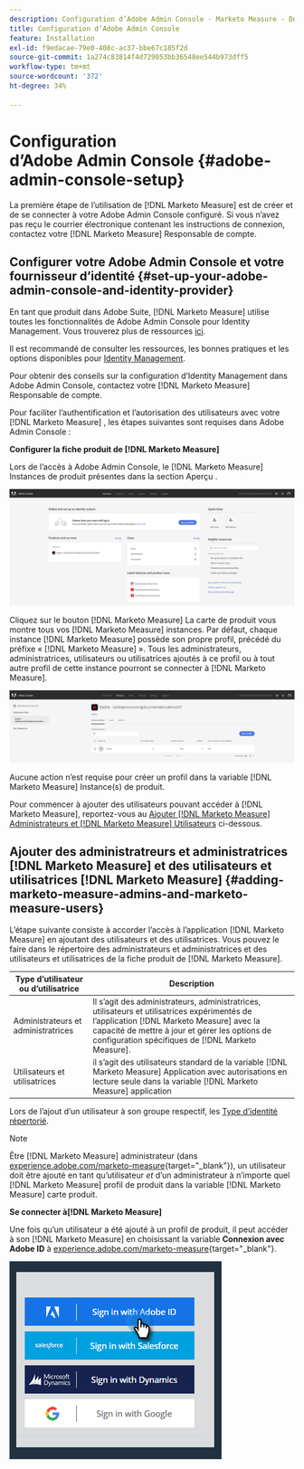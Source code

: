```yaml
---
description: Configuration d’Adobe Admin Console - Marketo Measure - Documentation du produit
title: Configuration d’Adobe Admin Console
feature: Installation
exl-id: f9edacae-79e0-408c-ac37-bbe67c185f2d
source-git-commit: 1a274c83814f4d729053bb36548ee544b973dff5
workflow-type: tm+mt
source-wordcount: '372'
ht-degree: 34%

---
```


# Configuration d’Adobe Admin Console {#adobe-admin-console-setup}

La première étape de l’utilisation de [!DNL Marketo Measure] est de créer et de se connecter à votre Adobe Admin Console configuré. Si vous n’avez pas reçu le courrier électronique contenant les instructions de connexion, contactez votre [!DNL Marketo Measure] Responsable de compte.

## Configurer votre Adobe Admin Console et votre fournisseur d’identité {#set-up-your-adobe-admin-console-and-identity-provider}

En tant que produit dans Adobe Suite, [!DNL Marketo Measure] utilise toutes les fonctionnalités de Adobe Admin Console pour Identity Management. Vous trouverez plus de ressources [ici](https://helpx.adobe.com/fr/enterprise/using/admin-console.html).

Il est recommandé de consulter les ressources, les bonnes pratiques et les options disponibles pour [Identity Management](https://helpx.adobe.com/enterprise/using/set-up-identity.html).

Pour obtenir des conseils sur la configuration d’Identity Management dans Adobe Admin Console, contactez votre [!DNL Marketo Measure] Responsable de compte.

Pour faciliter l’authentification et l’autorisation des utilisateurs avec votre [!DNL Marketo Measure] , les étapes suivantes sont requises dans Adobe Admin Console :

**Configurer la fiche produit de [!DNL Marketo Measure]**

Lors de l’accès à Adobe Admin Console, le [!DNL Marketo Measure] Instances de produit présentes dans la section Aperçu .

![](assets/adobe-admin-console-setup-1.png)

Cliquez sur le bouton [!DNL Marketo Measure] La carte de produit vous montre tous vos [!DNL Marketo Measure] instances. Par défaut, chaque instance [!DNL Marketo Measure] possède son propre profil, précédé du préfixe « [!DNL Marketo Measure] ». Tous les administrateurs, administratrices, utilisateurs ou utilisatrices ajoutés à ce profil ou à tout autre profil de cette instance pourront se connecter à [!DNL Marketo Measure].

![](assets/adobe-admin-console-setup-2.png)

Aucune action n’est requise pour créer un profil dans la variable [!DNL Marketo Measure] Instance(s) de produit.

Pour commencer à ajouter des utilisateurs pouvant accéder à [!DNL Marketo Measure], reportez-vous au [Ajouter [!DNL Marketo Measure] Administrateurs et [!DNL Marketo Measure] Utilisateurs](#adding-marketo-measure-admins-and-marketo-measure-users) ci-dessous.

## Ajouter des administratreurs et administratrices [!DNL Marketo Measure] et des utilisateurs et utilisatrices [!DNL Marketo Measure] {#adding-marketo-measure-admins-and-marketo-measure-users}

L’étape suivante consiste à accorder l’accès à l’application [!DNL Marketo Measure] en ajoutant des utilisateurs et des utilisatrices. Vous pouvez le faire dans le répertoire des administrateurs et administratrices et des utilisateurs et utilisatrices de la fiche produit de [!DNL Marketo Measure].

| Type d’utilisateur ou d’utilisatrice | Description |
|---|---|
| Administrateurs et administratrices | Il s’agit des administrateurs, administratrices, utilisateurs et utilisatrices expérimentés de l’application [!DNL Marketo Measure] avec la capacité de mettre à jour et gérer les options de configuration spécifiques de [!DNL Marketo Measure]. |
| Utilisateurs et utilisatrices | il s’agit des utilisateurs standard de la variable [!DNL Marketo Measure] Application avec autorisations en lecture seule dans la variable [!DNL Marketo Measure] application |

Lors de l’ajout d’un utilisateur à son groupe respectif, les [Type d’identité répertorié](https://helpx.adobe.com/enterprise/using/set-up-identity.html).

>[!NOTE]
>
>Être [!DNL Marketo Measure] administrateur (dans [experience.adobe.com/marketo-measure](https://experience.adobe.com/marketo-measure){target="_blank"}), un utilisateur doit être ajouté en tant qu’utilisateur _et_ d’un administrateur à n’importe quel [!DNL Marketo Measure] profil de produit dans la variable [!DNL Marketo Measure] carte produit.

**Se connecter à[!DNL Marketo Measure]**

Une fois qu’un utilisateur a été ajouté à un profil de produit, il peut accéder à son [!DNL Marketo Measure] en choisissant la variable **Connexion avec Adobe ID** à [experience.adobe.com/marketo-measure](https://experience.adobe.com/marketo-measure){target="_blank"}.

![](assets/adobe-admin-console-setup-3.png)
